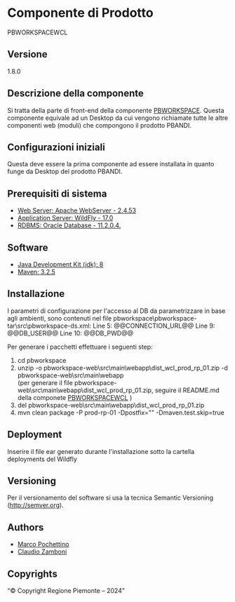 # Componente di Prodotto
PBWORKSPACEWCL

## Versione
1.8.0

## Descrizione della componente
Si tratta della parte di front-end della componente [PBWORKSPACE](../pbworkspace). Questa componente equivale ad un Desktop da cui vengono richiamate tutte le altre componenti web (moduli) che compongono il prodotto PBANDI.

## Configurazioni iniziali
Questa deve essere la prima componente ad essere installata in quanto funge da Desktop del prodotto PBANDI.

## Prerequisiti di sistema
* [Web Server: Apache WebServer - 2.4.53](https://www.apache.org)
* [Application Server: WildFly - 17.0](https://www.wildfly.org/)
* [RDBMS: Oracle Database - 11.2.0.4.](https://www.oracle.com/java)
## Software
* [Java Development Kit (jdk): 8](https://www.oracle.com/java)
* [Maven: 3.2.5](https://maven.apache.org)

## Installazione
I parametri di configurazione per l'accesso al DB da parametrizzare in base agli ambienti, sono contenuti nel file pbworkspace\pbworkspace-tar\src\pbworkspace-ds.xml:
	Line  5: 		<connection-url>@@CONNECTION_URL@@</connection-url>
	Line  9: 		<user-name>@@DB_USER@@</user-name>
	Line 10: 		<password>@@DB_PWD@@</password>

Per generare i pacchetti effettuare i seguenti step:

1. cd pbworkspace
2. unzip -o pbworkspace-web\src\main\webapp\dist_wcl_prod_rp_01.zip -d pbworkspace-web\src\main\webapp\
   (per generare il file pbworkspace-web\src\main\webapp\dist_wcl_prod_rp_01.zip, seguire il README.md della componete [PBWORKSPACEWCL](../pbworkspacewcl) )
3. del pbworkspace-web\src\main\webapp\dist_wcl_prod_rp_01.zip
4. mvn clean package -P prod-rp-01 -Dpostfix="" -Dmaven.test.skip=true

## Deployment
Inserire il file ear generato durante l'installazione sotto la cartella deployments del Wildfly

## Versioning
Per il versionamento del software si usa la tecnica Semantic Versioning (http://semver.org).

## Authors
* [Marco Pochettino](mailto:marco.pochettino@csi.it)
* [Claudio Zamboni](mailto:claudio.zamboni@csi.it)

## Copyrights
“© Copyright Regione Piemonte – 2024”